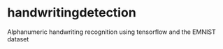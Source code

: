 # handwritingdetection
Alphanumeric handwriting recognition using tensorflow and the EMNIST dataset
